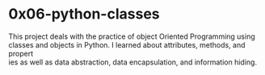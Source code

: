 # 0x06-python-classes
This project deals with the practice of object Oriented Programming using \
classes and objects in Python. I learned about attributes, methods, and propert\
ies as well as data abstraction, data encapsulation, and information hiding.